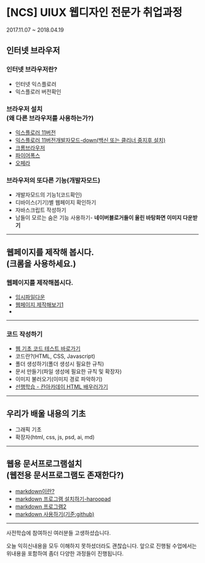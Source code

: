 # [NCS] UIUX 웹디자인 전문가 취업과정

2017.11.07 ~ 2018.04.19

## 인터넷 브라우저

### 인터넷 브라우저란?

- 인터넷 익스플로러
- 익스플로러 버전확인

### 브라우저 설치<br>(왜 다른 브라우저를 사용하는가?)

- [익스플로러 11버전](https://support.microsoft.com/ko-kr/help/18520/download-internet-explorer-11-offline-installer)
- [익스플로러 11버전개발자모드-down(백신 또는 클리너 중지후 설치)](https://www.microsoft.com/ko-kr/download/details.aspx?id=44431)
- [크롬브라우저](http://google.com/chrome)
- [파이어폭스](http://mozilla.com)
- [오페라](http://opera.com)

### 브라우저의 또다른 기능(개발자모드)

- 개발자모드의 기능1(코드확인)
- 디바이스(기기)별 웹페이지 확인하기
- 자바스크립트 작성하기
- 남들이 모르는 숨은 기능 사용하기- **네이버블로거들이 올린 바탕화면 이미지 다운받기**

---

## 웹페이지를 제작해 봅시다.<br>(크롬을 사용하세요.)

### 웹페이지를 제작해봅시다.

- [임시파일다운](https://drive.google.com/open?id=10hyauGQ-TyFlzrOwyJCIizkCCe5aqTjK)
- [웹페이지 제작해보기1](https://www.strikingly.com)
- [](https://mobirise.com/)
  [](https://my.readymag.com/)
   [](https://www.canva.com)
   [](http://deluxe-menu.com/)

---

### 코드 작성하기

- [웹 기초 코드 테스트 바로가기](https://wordtohtml.net/)
- 코드란?(HTML, CSS, Javascript)
- 폴더 생성하기(폴더 생성시 필요한 규칙)
- 문서 만들기(파일 생성에 필요한 규칙 및 확장자)
- 이미지 불러오기(이미지 경로 파악하기)
- [선행학습 - 칸아카데이 HTML 배우러가기](https://ko.khanacademy.org/computing/computer-programming)

---

## 우리가 배울 내용의 기초

- 그래픽 기초
- 확장자(html, css, js, psd, ai, md)

---

## 웹용 문서프로그램설치<br>(웹전용 문서프로그램도 존재한다?)

- [markdown이란?](http://thisblogbusy.tistory.com/entry/%EB%A7%88%ED%81%AC%EB%8B%A4%EC%9A%B4Markdown-%EC%9D%B4%EB%9E%80)
- [markdown 프로그램 설치하기-haroopad](http://pad.haroopress.com/)
- [markdown 프로그램2](https://typora.io/)
- [markdown 사용하기(기준:github)](https://gist.github.com/ihoneymon/652be052a0727ad59601)

---

사전학습에 참여하신 여러분들 고생하셨습니다.

오늘 익히신내용을 모두 이해하지 못하셨더라도 괜찮습니다.
앞으로 진행될 수업에서는 위내용을 포함하여 좀더 다양한 과정들이 진행됩니다.